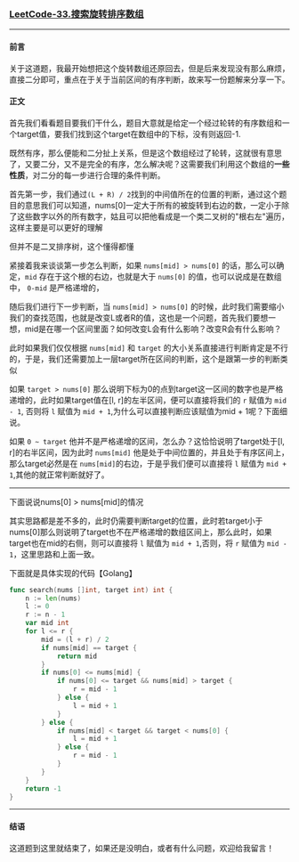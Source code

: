 ﻿### [LeetCode-33.搜索旋转排序数组](https://leetcode.cn/problems/search-in-rotated-sorted-array/)

---

#### 前言

关于这道题，我最开始想把这个旋转数组还原回去，但是后来发现没有那么麻烦，直接二分即可，重点在于关于当前区间的有序判断，故来写一份题解来分享一下。

#### 正文

首先我们看看题目要我们干什么，题目大意就是给定一个经过轮转的有序数组和一个target值，要我们找到这个target在数组中的下标，没有则返回-1.

既然有序，那么便能和二分扯上关系，但是这个数组经过了轮转，这就很有意思了，又要二分，又不是完全的有序，怎么解决呢？这需要我们利用这个数组的**一些性质**，对二分的每一步进行合理的条件判断。

首先第一步，我们通过`(L + R) / 2`找到的中间值所在的位置的判断，通过这个题目的意思我们可以知道，nums[0]一定大于所有的被旋转到右边的数，一定小于除了这些数字以外的所有数字，姑且可以把他看成是一个类二叉树的"根右左"遍历，这样主要是可以更好的理解

但并不是二叉排序树，这个懂得都懂

紧接着我来谈谈第一步怎么判断，如果 `nums[mid] > nums[0]` 的话，那么可以确定，`mid` 存在于这个根的右边，也就是大于 `nums[0]` 的值，也可以说成是在数组中， `0-mid` 是严格递增的，

随后我们进行下一步判断，当 `nums[mid] > nums[0]` 的时候，此时我们需要缩小我们的查找范围，也就是改变L或者R的值，这也是一个问题，首先我们要想一想，mid是在哪一个区间里面？如何改变L会有什么影响？改变R会有什么影响？

此时如果我们仅仅根据 `nums[mid]` 和 `target` 的大小关系直接进行判断肯定是不行的，于是，我们还需要加上一层target所在区间的判断，这个是跟第一步的判断类似

如果 `target > nums[0]` 那么说明下标为0的点到target这一区间的数字也是严格递增的，此时如果target值在[l, r]的左半区间，便可以直接将我们的 `r` 赋值为 `mid - 1`, 否则将 `l` 赋值为 `mid + 1`,为什么可以直接判断应该赋值为mid + 1呢？下面细说。

如果 `0 ~ target` 他并不是严格递增的区间，怎么办？这恰恰说明了target处于[l, r]的右半区间，因为此时 `nums[mid]` 他是处于中间位置的，并且处于有序区间上，那么target必然是在 `nums[mid]`的右边，于是乎我们便可以直接将 `l` 赋值为 `mid + 1`,其他的就正常判断就好了。

-----

下面说说nums[0] > nums[mid]的情况

其实思路都是差不多的，此时仍需要判断target的位置，此时若target小于nums[0]那么则说明了target也不在严格递增的数组区间上，那么此时，如果target也在mid的右侧，则可以直接将 `l` 赋值为 `mid + 1`,否则，将 `r` 赋值为 `mid - 1`，这里思路和上面一致。

下面就是具体实现的代码【Golang】

```go
func search(nums []int, target int) int {
    n := len(nums)
    l := 0
    r := n - 1
    var mid int
    for l <= r {
        mid = (l + r) / 2
        if nums[mid] == target {
            return mid
        }
        if nums[0] <= nums[mid] {
            if nums[0] <= target && nums[mid] > target {
                r = mid - 1
            } else {
                l = mid + 1
            }
        } else {
            if nums[mid] < target && target < nums[0] {
                l = mid + 1
            } else {
                r = mid - 1
            }
        }
    }
    return -1
}
```

---

#### 结语

这道题到这里就结束了，如果还是没明白，或者有什么问题，欢迎给我留言！
